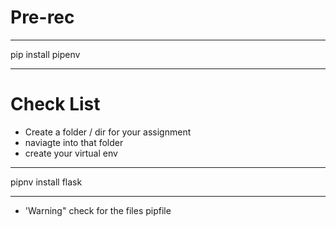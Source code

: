 # Pre-rec

---

pip install pipenv

---

# Check List

- Create a folder / dir for your assignment
- naviagte into that folder
- create your virtual env

---

pipnv install flask

---

- 'Warning" check for the files pipfile
